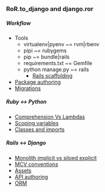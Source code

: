 ### RoR.to_django and django.__ror__

##### Workflow
* Tools
  * virtualenv|pyenv ~= rvm|rbenv
  * pipi ~= rubygems
  * pip ~= bundle|rails
  * requirements.txt ~= Gemfile
  * python manage.py ~= rails
    * [Rails scaffolding](./tools/rails_scaffolding/readme.md)
* [Package authoring](./tools/package_authoring.md)
* [Migrations](./tools/migrations.md)

##### Ruby <-> Python

* [Comprehension Vs Lambdas](./rb_vs_py/comprehension_vs_blocks.md)
* [Scoping variables](./rb_vs_py/scoping_and_variables.md)
* [Classes and imports](./rb_vs_py/classes_and_imports.md)

##### Rails <-> Django

* [Monolith implicit vs siloed explicit](./rails_vs_django/monolith_implicit_vs_siloed_explicit.rb)
* [MCV conventions](./rails_vs_django/mcv_conventions.md)
* [Assets](./rails_vs_django/assets.md)
* [API authoring](./rails_vs_django/api_authoring.md)
* [ORM](./rails_vs_django/orm.md)
